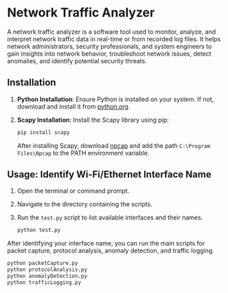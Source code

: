 # Network Traffic Analyzer

A network traffic analyzer is a software tool used to monitor, analyze, and interpret network traffic data in real-time or from recorded log files. It helps network administrators, security professionals, and system engineers to gain insights into network behavior, troubleshoot network issues, detect anomalies, and identify potential security threats.

## Installation

1. **Python Installation**: Ensure Python is installed on your system. If not, download and install it from [python.org](https://www.python.org).

2. **Scapy Installation**: Install the Scapy library using pip:

    ```bash
    pip install scapy
    ```

   After installing Scapy, download [npcap](https://npcap.com) and add the path `C:\Program Files\Npcap` to the PATH environment variable.

## Usage: Identify Wi-Fi/Ethernet Interface Name

1. Open the terminal or command prompt.
2. Navigate to the directory containing the scripts.
3. Run the `test.py` script to list available interfaces and their names.

    ```bash
    python test.py
    ```

After identifying your interface name, you can run the main scripts for packet capture, protocol analysis, anomaly detection, and traffic logging.

```bash
python packetCapture.py
python protocolAnalysis.py
python anomalyDetection.py
python trafficLogging.py
